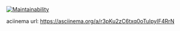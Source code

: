 [![Maintainability](https://api.codeclimate.com/v1/badges/9731497f1d7d96df266e/maintainability)](https://codeclimate.com/github/sshelyagovsky/java-project-61/maintainability)

aciinema url: https://asciinema.org/a/r3pKu2zC6txq0oTuIpyIF4RrN 